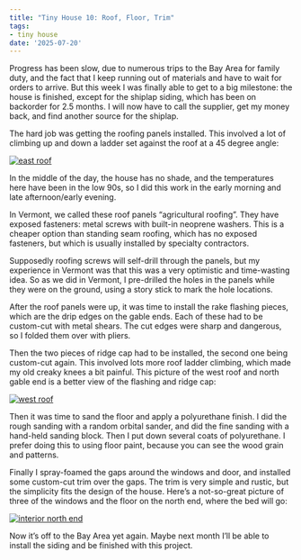```yaml
---
title: "Tiny House 10: Roof, Floor, Trim"
tags:
- tiny house
date: '2025-07-20'
---
```


Progress has been slow, due to numerous trips to the Bay Area for
family duty, and the fact that I keep running out of materials and
have to wait for orders to arrive. But this week I was finally able to
get to a big milestone: the house is finished, except for the shiplap
siding, which has been on backorder for 2.5 months. I will now have to
call the supplier, get my money back, and find another source for the
shiplap.

<!--more-->

The hard job was getting the roofing panels installed. This involved a
lot of climbing up and down a ladder set against the roof at a 45
degree angle:

[![](/gallery/tiny-house/IMG_20250720_180245_966_hu_7380eda123e68189.jpg "east roof")](/gallery/tiny-house/IMG_20250720_180245_966.jpg)

In the middle of the day, the house has no shade, and the temperatures
here have been in the low 90s, so I did this work in the early morning
and late afternoon/early evening.

In Vermont, we called these roof panels “agricultural roofing”. They
have exposed fasteners: metal screws with built-in neoprene washers.
This is a cheaper option than standing seam roofing, which has no
exposed fasteners, but which is usually installed by specialty
contractors.

Supposedly roofing screws will self-drill through the panels, but my
experience in Vermont was that this was a very optimistic and
time-wasting idea. So as we did in Vermont, I pre-drilled the holes in
the panels while they were on the ground, using a story stick to mark
the hole locations.

After the roof panels were up, it was time to install the rake
flashing pieces, which are the drip edges on the gable ends. Each of
these had to be custom-cut with metal shears. The cut edges were sharp
and dangerous, so I folded them over with pliers.

Then the two pieces of ridge cap had to be installed, the second one
being custom-cut again. This involved lots more roof ladder climbing,
which made my old creaky knees a bit painful. This picture of the west
roof and north gable end is a better view of the flashing and ridge
cap:

[![](/gallery/tiny-house/IMG_20250720_180409_951_hu_28baaddb3c81b6ec.jpg "west roof")](/gallery/tiny-house/IMG_20250720_180409_951.jpg)

Then it was time to sand the floor and apply a polyurethane finish. I
did the rough sanding with a random orbital sander, and did the fine
sanding with a hand-held sanding block. Then I put down several coats
of polyurethane. I prefer doing this to using floor paint, because you
can see the wood grain and patterns.

Finally I spray-foamed the gaps around the windows and door, and
installed some custom-cut trim over the gaps. The trim is very simple
and rustic, but the simplicity fits the design of the house. Here’s a
not-so-great picture of three of the windows and the floor on the
north end, where the bed will go:

[![](/gallery/tiny-house/IMG_20250720_180135_352_hu_988ee9eb296febf2.jpg "interior north end")](/gallery/tiny-house/IMG_20250720_180135_352.jpg)

Now it’s off to the Bay Area yet again. Maybe next month I’ll be able
to install the siding and be finished with this project.






